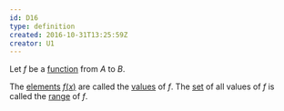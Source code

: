 ```yaml
---
id: D16
type: definition
created: 2016-10-31T13:25:59Z
creator: U1
---
```

Let $f$ be a [function](D14#function) from $A$ to $B$.

The [elements](#set-element) [$f(x)$](#notation-f-of-x) are called the [values](=function-values) of $f$. The [set](#set) of all values of $f$ is called the [range](=function-range) of $f$.
